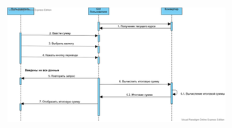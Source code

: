 ![](https://github.com/IlyaDanilovich/Currency-Converter/blob/master/Diagrams/Sequence/SequenceDiagram.png)
